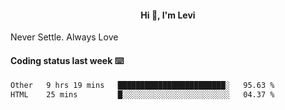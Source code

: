 <h4 style="text-align: center;">Hi 👋, I'm Levi</h4>  Never Settle. Always Love
<!---<img align="right" alt="Coding" width="300" src="https://i.pinimg.com/originals/81/17/8b/81178b47a8598f0c81c4799f2cdd4057.gif"></p> --->

#### Coding status last week ⌨️

<!--START_SECTION:waka-->

```txt
Other   9 hrs 19 mins   ████████████████████████░   95.63 %
HTML    25 mins         █░░░░░░░░░░░░░░░░░░░░░░░░   04.37 %
```

<!--END_SECTION:waka-->
